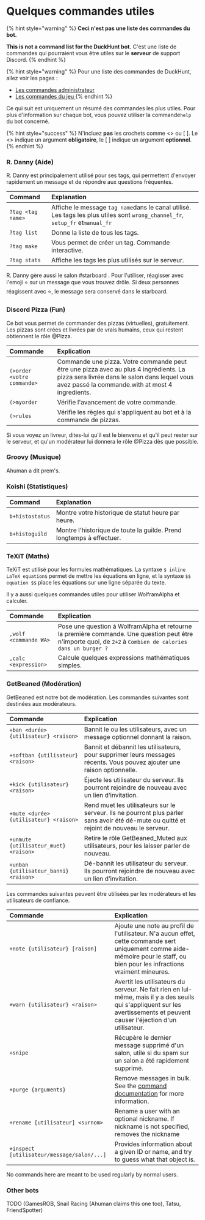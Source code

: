 # Quelques commandes utiles

{% hint style="warning" %}
**Ceci n'est pas une liste des commandes du bot.** 

**This is not a command list for the DuckHunt bot.** C'est une liste de commandes qui pourraient vous être utiles sur le **serveur** de support Discord.
{% endhint %}

{% hint style="warning" %}
Pour une liste des commandes de DuckHunt, allez voir les pages : 

* [Les commandes administrateur](../bot-administration/admin-commands.md)
* [Les commandes du jeu](../players-guide/player-commands.md)[ ](../players-guide/player-commands.md)
{% endhint %}

Ce qui suit est uniquement un résumé des commandes les plus utiles. Pour plus d'information sur chaque bot, vous pouvez utiliser la commande`help`  du bot concerné.

{% hint style="success" %}
N'incluez **pas** les crochets comme &lt;&gt; ou \[ \]. Le &lt;&gt; indique un argument **obligatoire**, le \[ \] indique un argument **optionnel**.
{% endhint %}

### R. Danny \(Aide\)

R. Danny est principalement utilisé pour ses tags, qui permettent d'envoyer rapidement un message et de répondre aux questions fréquentes. 

| Command | Explanation |
| :--- | :--- |
| `?tag <tag name>` | Affiche le message `tag name`dans le canal utilisé. Les tags les plus utiles sont `wrong_channel_fr`, `setup_fr` et`manual_fr` |
| `?tag list` | Donne la liste de tous les tags. |
| `?tag make` | Vous permet de créer un tag. Commande interactive. |
| `?tag stats` | Affiche les tags les plus utilisés sur le serveur. |

R. Danny gère aussi le salon \#starboard . Pour l'utiliser, réagisser avec l'emoji ⭐️ sur un message que vous trouvez drôle. Si deux personnes réagissent avec ⭐️, le message sera conservé dans le starboard.

### Discord Pizza \(Fun\)

Ce bot vous permet de commander des pizzas \(virtuelles\), gratuitement. Les pizzas sont crées et livrées par de vrais humains, ceux qui restent obtiennent le rôle @Pizza.

| Commande | Explication |
| :--- | :--- |
| `(>order <votre commande>` | Commande une pizza. Votre commande peut être une pizza avec au plus 4 ingrédients. La pizza sera livrée dans le salon dans lequel vous avez passé la commande.with at most 4 ingredients.  |
| `(>myorder` | Vérifie l'avancement de votre commande. |
| `(>rules` | Vérifie les règles qui s'appliquent au bot et à la commande de pizzas. |

Si vous voyez un livreur, dites-lui qu'il est le bienvenu et qu'il peut rester sur le serveur, et qu'un modérateur lui donnera le rôle @Pizza dès que possible.

### Groovy \(Musique\)

Ahuman a dit prem's.

### Koishi \(Statistiques\)

| Command | Explanation |
| :--- | :--- |
| `b+histostatus` | Montre votre historique de statut heure par heure. |
| `b+histoguild` | Montre l'historique de toute la guilde. Prend longtemps à effectuer. |

### TeXiT \(Maths\)

TeXiT est utilisé pour les formules mathématiques. La syntaxe `$ inline LaTeX equation$` permet de mettre les équations en ligne, et la syntaxe `$$ equation $$` place les équations sur une ligne séparée du texte.

Il y a aussi quelques commandes utiles pour utiliser WolframAlpha et calculer.



| Commande | Explication |
| :--- | :--- |
| `,wolf <commande WA>` | Pose une question à WolframAlpha et retourne la première commande. Une question peut être n'importe quoi, de `2+2` à `Combien de calories dans un burger ?` |
| `,calc <expression>`  | Calcule quelques expressions mathématiques simples. |

### GetBeaned \(Modération\)

GetBeaned est notre bot de modération. Les commandes suivantes sont destinées aux modérateurs.

| Commande | Explication |
| :--- | :--- |
| `+ban <durée> {utilisateur} <raison>` | Bannit le ou les utilisateurs, avec un message optionnel donnant la raison. |
| `+softban {utilisateur} <raison>` | Bannit et débannit les utilisateurs, pour supprimer leurs messages récents. Vous pouvez ajouter une raison optionnelle. |
| `+kick {utilisateur} <raison>` | Éjecte les utilisateur du serveur. Ils pourront rejoindre de nouveau avec un lien d’invitation. |
| `+mute <durée> {utilisateur} <raison>` | Rend muet les utilisateurs sur le serveur. Ils ne pourront plus parler sans avoir été dé-mute ou quitté et rejoint de nouveau le serveur. |
| `+unmute {utilisateur_muet} <raison>` | Retire le rôle GetBeaned\_Muted aux utilisateurs, pour les laisser parler de nouveau. |
| `+unban {utilisateur_banni} <raison>` | Dé-bannit les utilisateur du serveur.  Ils pourront rejoindre de nouveau avec un lien d’invitation. |

Les commandes suivantes peuvent être utilisées par les modérateurs et les utilisateurs de confiance. 

| Commande | Explication |
| :--- | :--- |
| `+note {utilisateur} [raison]` | Ajoute une note au profil de l'utilisateur. N'a aucun effet, cette commande sert uniquement comme aide-mémoire pour le staff, ou bien pour les infractions vraiment mineures. |
| `+warn {utilisateur} <raison>` | Avertit les utilisateurs du serveur. Ne fait rien en lui-même, mais il y a des seuils qui s'appliquent sur les avertissements et peuvent causer l'éjection d'un utilisateur.  |
| `+snipe` | Récupère le dernier message supprimé d'un salon, utile si du spam sur un salon a été rapidement supprimé. |
| `+purge {arguments}` | Remove messages in bulk. See the [command documentation](https://docs.getbeaned.me/bot-documentation/using-the-purge-command-to-remove-messages) for more information. |
| `+rename [utilisateur] <surnom>` | Rename a user with an optional nickname. If nickname is not specified, removes the nickname |
| `+inspect [utilisateur/message/salon/...]` | Provides information about a given ID or name, and try to guess what that object is. |

No commands here are meant to be used regularly by normal users.

### Other bots

TODO \(GamesROB, Snail Racing \(Ahuman claims this one too\), Tatsu, FriendSpotter\)



